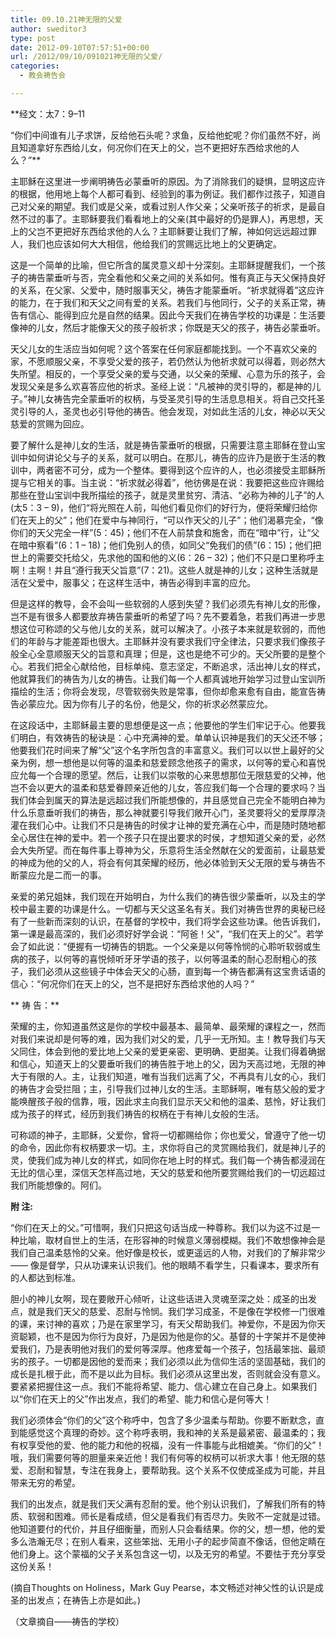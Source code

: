 ```yaml
---
title: 09.10.21神无限的父爱
author: sweditor3
type: post
date: 2012-09-10T07:57:51+00:00
url: /2012/09/10/091021神无限的父爱/
categories:
  - 教会祷告会

---
```

**经文：太7：9–11
  
“你们中间谁有儿子求饼，反给他石头呢？求鱼，反给他蛇呢？你们虽然不好，尚且知道拿好东西给儿女，何况你们在天上的父，岂不更把好东西给求他的人么？”**
  
主耶稣在这里进一步阐明祷告必蒙垂听的原因。为了消除我们的疑惧，显明这应许的根据，他用地上每个人都可看到、经验到的事为例证。我们都作过孩子，知道自己对父亲的期望。我们或是父亲，或看过别人作父亲；父亲听孩子的祈求，是最自然不过的事了。主耶稣要我们看看地上的父亲(其中最好的仍是罪人)，再思想，天上的父岂不更把好东西给求他的人么？主耶稣要让我们了解，神如何远远超过罪人，我们也应该如何大大相信，他给我们的赏赐远比地上的父更确定。
  
这是一个简单的比喻，但它所含的属灵意义却十分深刻。主耶稣提醒我们，一个孩子的祷告蒙垂听与否，完全看他和父亲之间的关系如何。惟有真正与天父保持良好的关系，在父家、父爱中，随时服事天父，祷告才能蒙垂听。“祈求就得着”这应许的能力，在于我们和天父之间有爱的关系。若我们与他同行，父子的关系正常，祷告有信心、能得到应允是自然的结果。因此今天我们在祷告学校的功课是：生活要像神的儿女，然后才能像天父的孩子般祈求；你既是天父的孩子，祷告必蒙垂听。
  
天父儿女的生活应当如何呢？这个答案在任何家庭都能找到。一个不喜欢父亲的家，不愿顺服父亲，不享受父爱的孩子，若仍然认为他祈求就可以得着，则必然大失所望。相反的，一个享受父亲的爱与交通，以父亲的荣耀、心意为乐的孩子，会发现父亲是多么欢喜答应他的祈求。圣经上说：“凡被神的灵引导的，都是神的儿子。”神儿女祷告完全蒙垂听的权柄，与受圣灵引导的生活息息相关。将自己交托圣灵引导的人，圣灵也必引导他的祷告。他会发现，对如此生活的儿女，神必以天父慈爱的赏赐为回应。
  
要了解什么是神儿女的生活，就是祷告蒙垂听的根据，只需要注意主耶稣在登山宝训中如何讲论父与子的关系，就可以明白。在那儿，祷告的应许乃是嵌于生活的教训中，两者密不可分，成为一个整体。要得到这个应许的人，也必须接受主耶稣所提与它相关的事。当主说：“祈求就必得着”，他彷佛是在说：我要把这些应许赐给那些在登山宝训中我所描绘的孩子，就是灵里贫穷、清洁、“必称为神的儿子”的人(太5：3 &#8211; 9)，他们“将光照在人前，叫他们看见你们的好行为，便将荣耀归给你们在天上的父”；他们在爱中与神同行，“可以作天父的儿子”；他们渴慕完全，“像你们的天父完全一样”(5：45)；他们不在人前禁食和施舍，而在“暗中”行，让“父在暗中察看”(6：1 &#8211; 18)；他们免别人的债，如同父“免我们的债”(6：15)；他们把世上的需要交托给父，先求他的国和他的义(6：26 &#8211; 32)；他们不只是口里称呼主啊！主啊！并且“遵行我天父旨意”(7：21)。这些人就是神的儿女；这种生活就是活在父爱中，服事父；在这样生活中，祷告必得到丰富的应允。
  
但是这样的教导，会不会叫一些软弱的人感到失望？我们必须先有神儿女的形像，岂不是有很多人都要放弃祷告蒙垂听的希望了吗？先不要着急，若我们再进一步思想这位可称颂的父与他儿女的关系，就可以解决了。小孩子本来就是软弱的，而他们的年龄与才能差距也很大。主耶稣并没有要求我们守全律法，只要求我们像孩子般全心全意顺服天父的旨意和真理；但是，这也是绝不可少的。天父所要的是整个心。若我们把全心献给他，目标单纯、意志坚定，不断追求，活出神儿女的样式，他就算我们的祷告为儿女的祷告。让我们每一个人都真诚地开始学习过登山宝训所描绘的生活；你将会发现，尽管软弱失败是常事，但你却愈来愈有自由，能宣告祷告必蒙应允。因为你有儿子的名份，他是父，你的祈求必然蒙应允。
  
在这段话中，主耶稣最主要的思想便是这一点；他要他的学生们牢记于心。他要我们明白，有效祷告的秘诀是：心中充满神的爱。单单认识神是我们的天父还不够；他要我们花时间来了解“父”这个名字所包含的丰富意义。我们可以以世上最好的父亲为例，想一想他是以何等的温柔和慈爱顾念他孩子的需求，以何等的爱心和喜悦应允每一个合理的愿望。然后，让我们以崇敬的心来思想那位无限慈爱的父神，他岂不会以更大的温柔和慈爱眷顾亲近他的儿女，答应我们每一个合理的要求吗？当我们体会到属天的算法是远超过我们所能想像的，并且感觉自己完全不能明白神为什么乐意垂听我们的祷告，那么神就要引导我们敞开心门，圣灵要将父的爱厚厚浇灌在我们心中。让我们不只是祷告的时侯才让神的爱充满在心中，而是随时随地都全心居住在神的爱中。若一个孩子只在提出要求的时侯，才想知道父亲的爱，必然会大失所望。而在每件事上尊神为父，乐意将生活全然献在父的爱面前，让最慈爱的神成为他的父的人，将会有何其荣耀的经历，他必体验到天父无限的爱与祷告不断蒙应允是二而一的事。
  
亲爱的弟兄姐妹，我们现在开始明白，为什么我们的祷告很少蒙垂听，以及主的学校中最主要的功课是什么。一切都与天父这圣名有关。我们对祷告世界的奥秘已经有了一些新而深刻的认识，在基督的学校中，我们将学会这些功课。他告诉我们，第一课是最高深的，我们必须好好学会说：“阿爸！父”，“我们在天上的父”。若学会了如此说：“便握有一切祷告的钥匙。一个父亲是以何等怜悯的心聆听软弱或生病的孩子，以何等的喜悦倾听牙牙学语的孩子，以何等温柔的耐心忍耐粗心的孩子，我们必须从这些镜子中体会天父的心肠，直到每一个祷告都满有这宝贵话语的信心：“何况你们在天上的父，岂不是把好东西给求他的人吗？”
  
** 祷 告：**
  
荣耀的主，你知道虽然这是你的学校中最基本、最简单、最荣耀的课程之一，然而对我们来说却是何等的难，因为我们对父的爱，几乎一无所知。主！教导我们与天父同住，体会到他的爱比地上父亲的爱更亲密、更明确、更甜美。让我们得着确据和信心，知道天上的父要垂听我们的祷告胜于地上的父，因为天高过地，无限的神大于有限的人。主，让我们知道，唯有当我们远离了父，不再具有儿女的心，我们的祷告才会受拦阻；主，引导我们过神儿女的生活。主耶稣啊，唯有慈父般的爱才能唤醒孩子般的信靠，哦，因此求主向我们显示天父和他的温柔、慈怜，好让我们成为孩子的样式，经历到我们祷告的权柄在于有神儿女般的生活。
  
可称颂的神子，主耶稣，父爱你，曾将一切都赐给你；你也爱父，曾遵守了他一切的命令，因此你有权柄要求一切。主，求你将自己的灵赏赐给我们，就是神儿子的灵，使我们成为神儿女的样式，如同你在地上时的样式。我们每一个祷告都浸润在无比的信心里，深信天怎样高过地，天父的慈爱和他所要赏赐给我们的一切远超过我们所能想像的。阿们。

**附 注:**
  
“你们在天上的父。”可惜啊，我们只把这句话当成一种尊称。我们以为这不过是一种比喻，取材自世上的生活，在形容神的时候意义薄弱模糊。我们不敢想像神会是我们自己温柔慈怜的父亲。他好像是校长，或更遥远的人物，对我们的了解非常少 —— 像是督学，只从功课来认识我们。他的眼睛不看学生，只看课本，要求所有的人都达到标准。
  
胆小的神儿女啊，现在要敞开心倾听，让这些话进入灵魂至深之处：成圣的出发点，就是我们天父的慈爱、忍耐与怜悯。我们学习成圣，不是像在学校修一门很难的课，来讨神的喜欢；乃是在家里学习，有天父帮助我们。神爱你，不是因为你天资聪颖，也不是因为你行为良好，乃是因为他是你的父。基督的十字架并不是使神爱我们，乃是表明他对我们的爱何等深厚。他疼爱每一个孩子，包括最笨拙、最顽劣的孩子。一切都是因他的爱而来；我们必须以此为信仰生活的坚固基础，我们的成长是扎根于此，而不是以此为目标。我们必须从这里出发，否则就会没有意义。要紧紧把握住这一点。我们不能将希望、能力、信心建立在自己身上。如果我们以“你们在天上的父”作出发点，我们的希望、能力和信心是何等大！
  
我们必须体会“你们的父”这个称呼中，包含了多少温柔与帮助。你要不断默念，直到能感觉这个真理的奇妙。这个称呼表明，我和神的关系是最紧密、最温柔的；我有权享受他的爱、他的能力和他的祝福，没有一件事能与此相媲美。“你们的父”！ 哦，我们需要何等的胆量来亲近他！我们有何等的权柄可以祈求大事！他无限的慈爱、忍耐和智慧，专注在我身上，要帮助我。这个关系不仅使成圣成为可能，并且带来无穷的希望。
  
我们的出发点，就是我们天父满有忍耐的爱。他个别认识我们，了解我们所有的特质、软弱和困难。师长是看成绩，但父是看我们有否尽力。失败不一定就是过错。他知道要付的代价，并且仔细衡量，而别人只会看结果。你的父，想一想，他的爱多么浩瀚无尽；在别人看来，这些笨拙、无用小子的起步简直不像话，但他定睛在他们身上。这个蒙福的父子关系包含这一切，以及无穷的希望。不要怯于充分享受这份关系！
  
(摘自Thoughts on Holiness，Mark Guy Pearse，本文畅述对神父性的认识是成圣的出发点；在祷告上亦是如此。)

（文章摘自——祷告的学校）